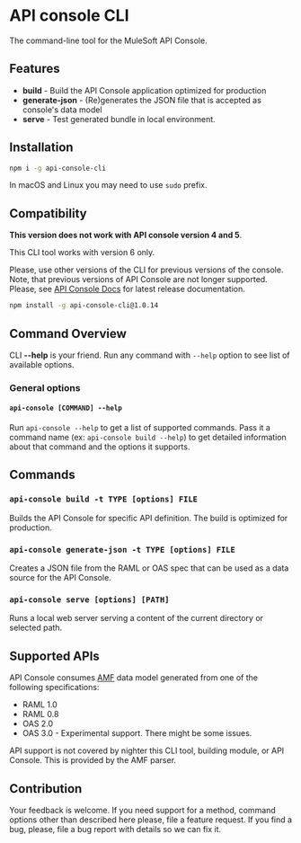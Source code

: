 # API console CLI

The command-line tool for the MuleSoft API Console.

## Features

- __build__ - Build the API Console application optimized for production
- __generate-json__ - (Re)generates the JSON file that is accepted as console's data model
- __serve__ - Test generated bundle in local environment.

## Installation

```sh
npm i -g api-console-cli
```

In macOS and Linux you may need to use `sudo` prefix.

## Compatibility

__This version does not work with API console version 4 and 5__.

This CLI tool works with version 6 only.

Please, use other versions of the CLI for previous versions of the console. Note, that previous versions of API Console are not longer supported. Please, see [API Console Docs](https://docs.api-console.io/) for latest release documentation.

```sh
npm install -g api-console-cli@1.0.14
```

## Command Overview

CLI __--help__ is your friend. Run any command with `--help` option to see list of available options.

### General options

#### `api-console [COMMAND] --help`

Run `api-console --help` to get a list of supported commands. Pass it a command name (ex: `api-console build --help`) to get detailed information about that command and the options it supports.

## Commands

### `api-console build -t TYPE [options] FILE`

Builds the API Console for specific API definition. The build is optimized for production.

### `api-console generate-json -t TYPE [options] FILE`

Creates a JSON file from the RAML or OAS spec that can be used as a data source for the API Console.

### `api-console serve [options] [PATH]`

Runs a local web server serving a content of the current directory or selected path.

## Supported APIs

API Console consumes [AMF](https://github.com/aml-org/amf) data model generated from one of the following specifications:

- RAML 1.0
- RAML 0.8
- OAS 2.0
- OAS 3.0 - Experimental support. There might be some issues.

API support is not covered by nighter this CLI tool, building module, or API Console. This is provided by the AMF parser.

## Contribution

Your feedback is welcome. If you need support for a method, command options other than described here please, file a feature request. If you find a bug, please, file a bug report with details so we can fix it.
